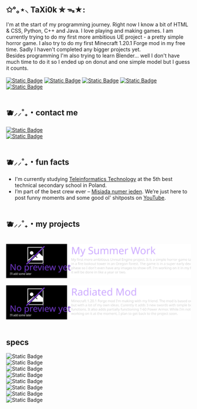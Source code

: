 ## ✩°｡⋆⸜ TaXi0k ✮ ᯓ★:
I'm at the start of my programming journey. Right now I know a bit of HTML & CSS, Python, C++ and Java. I love playing and making games. I am currently trying to do my first more ambitious UE project - a pretty simple horror game. I also try to do my first Minecraft 1.20.1 Forge mod in my free time. Sadly I haven't completed any bigger projects yet. <br>
Besides programming I'm also trying to learn Blender... well I don't have much time to do it so I ended up on donut and one simple model but I guess it counts. <br><br>
<a href="https://www.youtube.com/channel/UC8ZzXymGLiocWnd9ZMeTPAw/featured">![Static Badge](https://img.shields.io/badge/YouTube-%23db00ff?style=for-the-badge&logo=youtube&logoColor=white)</a>
<a href="https://www.instagram.com/taxi0k/">![Static Badge](https://img.shields.io/badge/Instagram-%23ae2ce1?style=for-the-badge&logo=instagram&logoColor=white)</a>
<a href="https://steamcommunity.com/id/TaXi0k/">![Static Badge](https://img.shields.io/badge/Steam%20Community-%238634c1?style=for-the-badge&logo=steam&logoColor=white)</a>
<a href="https://twitch.tv/taxi0k">![Static Badge](https://img.shields.io/badge/Twitch-%2364349e?style=for-the-badge&logo=twitch&logoColor=white)</a>
<a href="https://linktr.ee/taxi0k">![Static Badge](https://img.shields.io/badge/More%20links-%23472f79?style=for-the-badge&logo=linktree&logoColor=white)</a>
<br><br>



## 🫐⸝⸝˚₊・contact me

<a href="https://discord.com/users/748861794637971547">![Static Badge](https://img.shields.io/badge/Text%20me%20on%20discord-%23a00cdb?style=for-the-badge&logo=Discord&logoColor=Ffffff&labelColor=%238a0dc9)</a><br>
<a href="https://www.instagram.com/taxi0k/">![Static Badge](https://img.shields.io/badge/Message%20me%20on%20instagram-%23620ba4?style=for-the-badge&logo=Instagram&logoColor=Ffffff&labelColor=%234f0891)</a>
<br><br>



## 🫐⸝⸝˚₊・fun facts

- I'm currently studying <a href="https://pl.m.wikipedia.org/wiki/Technik_teleinformatyk">Teleinformatics Technology</a> at the 5th best technical secondary school in Poland.
- I’m part of the best crew ever – <a href="https://linktr.ee/misiadanumerjeden">Misiada numer jeden</a>. We’re just here to post funny moments and some good ol' shitposts on [YouTube](https://youtube.com/@misiadanumer1?si=KgymS_SF5ZK-UM5O).
<br><br>

## 🫐⸝⸝˚₊・my projects
<br>
<img src="projectsGrid_MSW.svg"><br><br>
<img src="projectsGrid_Radiated.svg">
<br><br>

## specs
![Static Badge](https://img.shields.io/badge/Ryzen%207%205800X3D-620ba4?style=for-the-badge&logo=amd&logoColor=white&logoSize=auto&labelColor=4f0891)<br>
![Static Badge](https://img.shields.io/badge/GeForce%20RTX%204070%20AERO%20OC%20V2-a00cdb?style=for-the-badge&logo=nvidia&logoColor=white&logoSize=auto&labelColor=8a0dc9)<br>
![Static Badge](https://img.shields.io/badge/STRIX%20B550--A%20GAMING-620ba4?style=for-the-badge&logo=republic%20of%20gamers&logoColor=white&logoSize=auto&labelColor=4f0891)<br>
![Static Badge](https://img.shields.io/badge/Vengeance%20RGB%20RT%20DDR4%2064GB%203600MHz%20CL18-a00cdb?style=for-the-badge&logo=corsair&logoColor=white&logoSize=auto&labelColor=8a0dc9)<br>
![Static Badge](https://img.shields.io/badge/h150i%20elite%20lcd%20xt%20(360mm)-620ba4?style=for-the-badge&logo=corsair&logoColor=white&logoSize=auto&labelColor=4f0891)<br>
![Static Badge](https://img.shields.io/badge/980%20500GB%20M.2%202280%20PCI--E%20x4%20Gen3%20NVMe-a00cdb?style=for-the-badge&logo=samsung&logoColor=white&logoSize=auto&labelColor=8a0dc9)<br>
![Static Badge](https://img.shields.io/badge/MP600%20GS%202TB%20M.2%202280%20PCI--E%20x4%20Gen4%20NVMe-620ba4?style=for-the-badge&logo=corsair&logoColor=white&logoSize=auto&labelColor=4f0891)<br>
![Static Badge](https://img.shields.io/badge/Toughpower%20GF%20A3%20750W-a00cdb?style=for-the-badge&logo=thermaltake&logoColor=white&logoSize=auto&label=ThermalTake&labelColor=8a0dc9)<br>


